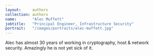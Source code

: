 ```yaml
---
layout:     authors
collection: authors
name:       "Alec Muffett"
jobtitle:   "Principal Engineer, Infrastructure Security"
portrait:   "/images/portraits/alec-muffett.jpg"
---
```


Alec has almost 30 years of working in cryptography, host & network security.  Amazingly he is not yet sick of it.
